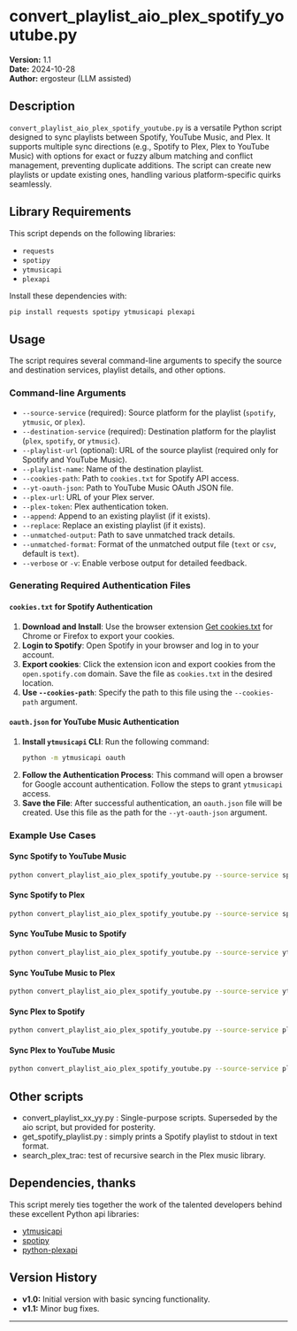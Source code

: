 
# convert_playlist_aio_plex_spotify_youtube.py

**Version:** 1.1  
**Date:** 2024-10-28  
**Author:** ergosteur (LLM assisted)

## Description
`convert_playlist_aio_plex_spotify_youtube.py` is a versatile Python script designed to sync playlists between Spotify, YouTube Music, and Plex. It supports multiple sync directions (e.g., Spotify to Plex, Plex to YouTube Music) with options for exact or fuzzy album matching and conflict management, preventing duplicate additions. The script can create new playlists or update existing ones, handling various platform-specific quirks seamlessly.

## Library Requirements
This script depends on the following libraries:
- `requests`
- `spotipy`
- `ytmusicapi`
- `plexapi`

Install these dependencies with:
```bash
pip install requests spotipy ytmusicapi plexapi
```

## Usage
The script requires several command-line arguments to specify the source and destination services, playlist details, and other options.

### Command-line Arguments
- `--source-service` (required): Source platform for the playlist (`spotify`, `ytmusic`, or `plex`).
- `--destination-service` (required): Destination platform for the playlist (`plex`, `spotify`, or `ytmusic`).
- `--playlist-url` (optional): URL of the source playlist (required only for Spotify and YouTube Music).
- `--playlist-name`: Name of the destination playlist.
- `--cookies-path`: Path to `cookies.txt` for Spotify API access.
- `--yt-oauth-json`: Path to YouTube Music OAuth JSON file.
- `--plex-url`: URL of your Plex server.
- `--plex-token`: Plex authentication token.
- `--append`: Append to an existing playlist (if it exists).
- `--replace`: Replace an existing playlist (if it exists).
- `--unmatched-output`: Path to save unmatched track details.
- `--unmatched-format`: Format of the unmatched output file (`text` or `csv`, default is `text`).
- `--verbose` or `-v`: Enable verbose output for detailed feedback.

### Generating Required Authentication Files

#### `cookies.txt` for Spotify Authentication
1. **Download and Install**: Use the browser extension [Get cookies.txt](https://chrome.google.com/webstore/detail/get-cookiestxt/) for Chrome or Firefox to export your cookies.
2. **Login to Spotify**: Open Spotify in your browser and log in to your account.
3. **Export cookies**: Click the extension icon and export cookies from the `open.spotify.com` domain. Save the file as `cookies.txt` in the desired location.
4. **Use `--cookies-path`**: Specify the path to this file using the `--cookies-path` argument.

#### `oauth.json` for YouTube Music Authentication
1. **Install `ytmusicapi` CLI**: Run the following command:
   ```bash
   python -m ytmusicapi oauth
   ```
2. **Follow the Authentication Process**: This command will open a browser for Google account authentication. Follow the steps to grant `ytmusicapi` access.
3. **Save the File**: After successful authentication, an `oauth.json` file will be created. Use this file as the path for the `--yt-oauth-json` argument.

### Example Use Cases

#### Sync Spotify to YouTube Music
```bash
python convert_playlist_aio_plex_spotify_youtube.py --source-service spotify --destination-service ytmusic --playlist-url "https://open.spotify.com/playlist/your_spotify_playlist_id" --yt-oauth-json path/to/ytmusic_oauth.json --playlist-name "Synced Playlist" --verbose
```

#### Sync Spotify to Plex
```bash
python convert_playlist_aio_plex_spotify_youtube.py --source-service spotify --destination-service plex --playlist-url "https://open.spotify.com/playlist/your_spotify_playlist_id" --plex-url "http://your_plex_server:32400" --plex-token "your_plex_token" --playlist-name "Synced Playlist" --verbose
```

#### Sync YouTube Music to Spotify
```bash
python convert_playlist_aio_plex_spotify_youtube.py --source-service ytmusic --destination-service spotify --playlist-url "https://music.youtube.com/playlist?list=your_ytmusic_playlist_id" --cookies-path path/to/spotify_cookies.txt --playlist-name "Synced Playlist" --verbose
```

#### Sync YouTube Music to Plex
```bash
python convert_playlist_aio_plex_spotify_youtube.py --source-service ytmusic --destination-service plex --playlist-url "https://music.youtube.com/playlist?list=your_ytmusic_playlist_id" --plex-url "http://your_plex_server:32400" --plex-token "your_plex_token" --playlist-name "Synced Playlist" --verbose
```

#### Sync Plex to Spotify
```bash
python convert_playlist_aio_plex_spotify_youtube.py --source-service plex --destination-service spotify --playlist-name "Synced Playlist" --cookies-path path/to/spotify_cookies.txt --verbose
```

#### Sync Plex to YouTube Music
```bash
python convert_playlist_aio_plex_spotify_youtube.py --source-service plex --destination-service ytmusic --playlist-name "Synced Playlist" --yt-oauth-json path/to/ytmusic_oauth.json --verbose
```

## Other scripts
 - convert_playlist_xx_yy.py : Single-purpose scripts. Superseded by the aio script, but provided for posterity.
 - get_spotify_playlist.py : simply prints a Spotify playlist to stdout in text format.
 - search_plex_trac: test of recursive search in the Plex music library.

## Dependencies, thanks
This script merely ties together the work of the talented developers behind these excellent Python api libraries:
 - [ytmusicapi](https://github.com/sigma67/ytmusicapi)
 - [spotipy](https://github.com/spotipy-dev/spotipy)
 - [python-plexapi](https://github.com/pkkid/python-plexapi)

## Version History
- **v1.0:** Initial version with basic syncing functionality.
- **v1.1:** Minor bug fixes.

---
